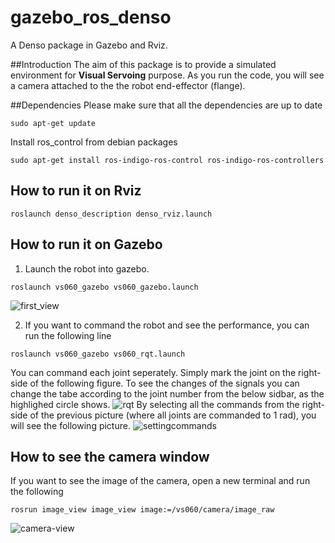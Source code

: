 # gazebo_ros_denso
A Denso package in Gazebo and Rviz.

##Introduction
The aim of this package is to provide a simulated environment for **Visual Servoing** purpose. As you run the code, you will see a camera attached to the the robot end-effector (flange).

##Dependencies
Please make sure that all the dependencies are up to date

`sudo apt-get update`

Install ros_control from debian packages 

`sudo apt-get install ros-indigo-ros-control ros-indigo-ros-controllers`

## How to run it on Rviz
`roslaunch denso_description denso_rviz.launch`

## How to run it on Gazebo
1) Launch the robot into gazebo.

`roslaunch vs060_gazebo vs060_gazebo.launch`

![first_view](https://cloud.githubusercontent.com/assets/12606874/10413387/e0b8f2dc-6fb3-11e5-885c-e73ce78b07fb.png)

2) If you want to command the robot and see the performance, you can run the following line

`roslaunch vs060_gazebo vs060_rqt.launch`

You can command each joint seperately. Simply mark the joint on the right-side of the following figure. To see the changes of the signals you can change the tabe according to the joint number from the below sidbar, as the highlighed circle shows.
![rqt](https://cloud.githubusercontent.com/assets/12606874/10413389/eac86604-6fb3-11e5-9966-1c2eabebc263.png)
By selecting all the commands from the right-side of the previous picture (where all joints are commanded to 1 rad), you will see the following picture.
![settingcommands](https://cloud.githubusercontent.com/assets/12606874/10413390/f0bf67c4-6fb3-11e5-8daa-acc9bc80c174.png)

## How to see the camera window
If you want to see the image of the camera, open a new terminal and run the following

`rosrun image_view image_view image:=/vs060/camera/image_raw`

![camera-view](https://cloud.githubusercontent.com/assets/12606874/10413393/f619bdb4-6fb3-11e5-9960-db0924781790.png)
